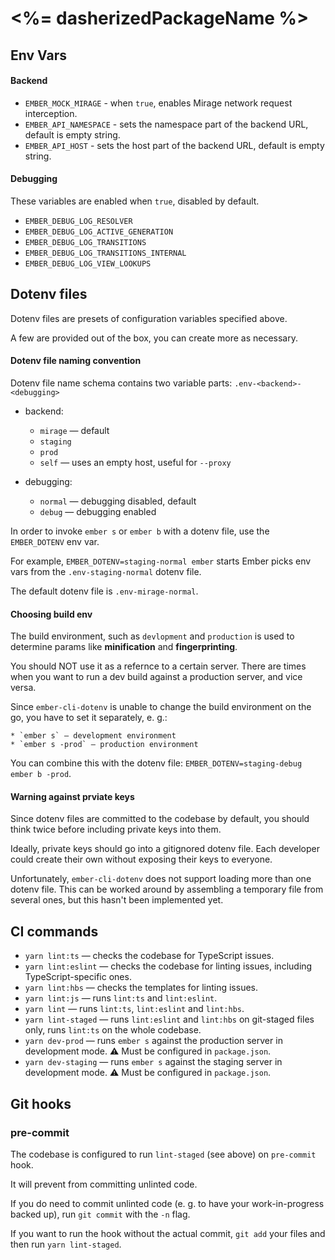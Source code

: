 # <%= dasherizedPackageName %>

## Env Vars

#### Backend

* `EMBER_MOCK_MIRAGE` - when `true`, enables Mirage network request interception.
* `EMBER_API_NAMESPACE` - sets the namespace part of the backend URL, default is empty string.
* `EMBER_API_HOST` - sets the host part of the backend URL, default is empty string.



#### Debugging

These variables are enabled when `true`, disabled by default.

* `EMBER_DEBUG_LOG_RESOLVER`
* `EMBER_DEBUG_LOG_ACTIVE_GENERATION`
* `EMBER_DEBUG_LOG_TRANSITIONS`
* `EMBER_DEBUG_LOG_TRANSITIONS_INTERNAL`
* `EMBER_DEBUG_LOG_VIEW_LOOKUPS`



## Dotenv files

Dotenv files are presets of configuration variables specified above.

A few are provided out of the box, you can create more as necessary.



#### Dotenv file naming convention

Dotenv file name schema contains two variable parts: `.env-<backend>-<debugging>`

* backend:
    * `mirage` — default
    * `staging`
    * `prod`
    * `self` — uses an empty host, useful for `--proxy`

* debugging:
    * `normal` — debugging disabled, default
    * `debug` — debugging enabled

In order to invoke `ember s` or `ember b` with a dotenv file, use the `EMBER_DOTENV` env var.

For example, `EMBER_DOTENV=staging-normal ember` starts Ember picks env vars from the `.env-staging-normal` dotenv file.

The default dotenv file is `.env-mirage-normal`.



#### Choosing build env

The build environment, such as `devlopment` and `production` is used to determine params like **minification** and **fingerprinting**.

You should NOT use it as a refernce to a certain server. There are times when you want to run a dev build against a production server, and vice versa.

Since `ember-cli-dotenv` is unable to change the build environment on the go, you have to set it separately, e. g.:

    * `ember s` — development environment
    * `ember s -prod` — production environment

You can combine this with the dotenv file: `EMBER_DOTENV=staging-debug ember b -prod`.



#### Warning against prviate keys

Since dotenv files are committed to the codebase by default, you should think twice before including private keys into them.

Ideally, private keys should go into a gitignored dotenv file. Each developer could create their own without exposing their keys to everyone.

Unfortunately, `ember-cli-dotenv` does not support loading more than one dotenv file. This can be worked around by assembling a temporary file from several ones, but this hasn't been implemented yet.



## CI commands

* `yarn lint:ts` — checks the codebase for TypeScript issues.
* `yarn lint:eslint` — checks the codebase for linting issues, including TypeScript-specific ones.
* `yarn lint:hbs` — checks the templates for linting issues.
* `yarn lint:js` — runs `lint:ts` and `lint:eslint`.
* `yarn lint` — runs `lint:ts`, `lint:eslint` and `lint:hbs`.
* `yarn lint-staged` — runs `lint:eslint` and `lint:hbs` on git-staged files only, runs `lint:ts` on the whole codebase.
* `yarn dev-prod` — runs `ember s` against the production server in development mode. ⚠ Must be configured in `package.json`.
* `yarn dev-staging` — runs `ember s` against the staging server in development mode. ⚠ Must be configured in `package.json`.



## Git hooks

### pre-commit

The codebase is configured to run `lint-staged` (see above) on `pre-commit` hook.

It will prevent from committing unlinted code.

If you do need to commit unlinted code (e. g. to have your work-in-progress backed up), run `git commit` with the `-n` flag.

If you want to run the hook without the actual commit, `git add` your files and then run `yarn lint-staged`.
